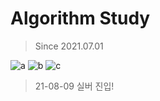 # Algorithm Study 
>Since 2021.07.01   

![a](https://img.shields.io/github/languages/top/So-EunPark/python_study?style=for-the-badge)
![b](https://img.shields.io/github/last-commit/So-EunPark/python_study?style=for-the-badge)
![c](https://img.shields.io/github/commit-activity/m/So-EunPark/python_study?style=for-the-badge)

> 21-08-09 실버 진입!

